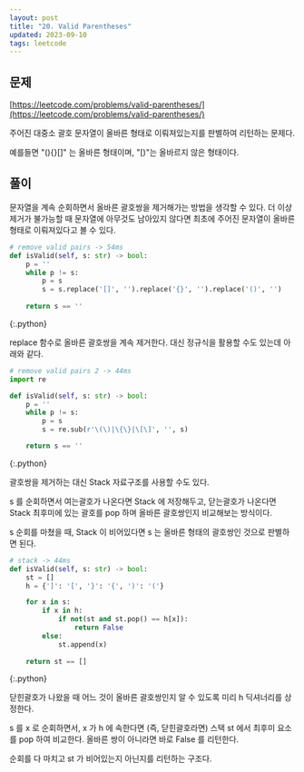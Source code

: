 ```yaml
---
layout: post
title: "20. Valid Parentheses"
updated: 2023-09-10
tags: leetcode
---
```


## 문제

[https://leetcode.com/problems/valid-parentheses/](https://leetcode.com/problems/valid-parentheses/)

주어진 대중소 괄호 문자열이 올바른 형태로 이뤄져있는지를 판별하여 리턴하는 문제다.

예를들면 "(){}[]" 는 올바른 형태이며, "[)"는 올바르지 않은 형태이다.

## 풀이

문자열을 계속 순회하면서 올바른 괄호쌍을 제거해가는 방법을 생각할 수 있다. 더 이상 제거가 불가능할 때 문자열에 아무것도 남아있지 않다면 최초에 주어진 문자열이 올바른 형태로 이뤄져있다고 볼 수 있다.

```py
# remove valid pairs -> 54ms
def isValid(self, s: str) -> bool:
    p = ''
    while p != s:
        p = s
        s = s.replace('[]', '').replace('{}', '').replace('()', '')
    
    return s == ''
```
{:.python}

replace 함수로 올바른 괄호쌍을 계속 제거한다. 대신 정규식을 활용할 수도 있는데 아래와 같다.

```py
# remove valid pairs 2 -> 44ms
import re

def isValid(self, s: str) -> bool:
    p = ''
    while p != s:
        p = s
        s = re.sub(r'\(\)|\{\}|\[\]', '', s)

    return s == ''
```
{:.python}

괄호쌍을 제거하는 대신 Stack 자료구조를 사용할 수도 있다.

s 를 순회하면서 여는괄호가 나온다면 Stack 에 저장해두고, 닫는괄호가 나온다면 Stack 최후미에 있는 괄호를 pop 하며 올바른 괄호쌍인지 비교해보는 방식이다.

s 순회를 마쳤을 때, Stack 이 비어있다면 s 는 올바른 형태의 괄호쌍인 것으로 판별하면 된다.

```py
# stack -> 44ms
def isValid(self, s: str) -> bool:
    st = []
    h = {']': '[', '}': '{', ')': '('}

    for x in s:
        if x in h:
            if not(st and st.pop() == h[x]):
                return False
        else:
            st.append(x)
    
    return st == []
```
{:.python}

닫힌괄호가 나왔을 때 어느 것이 올바른 괄호쌍인지 알 수 있도록 미리 h 딕셔너리를 상정한다.

s 를 x 로 순회하면서, x 가 h 에 속한다면 (즉, 닫힌괄호라면) 스택 st 에서 최후미 요소를 pop 하여 비교한다. 올바른 쌍이 아니라면 바로 False 를 리턴한다.

순회를 다 마치고 st 가 비어있는지 아닌지를 리턴하는 구조다.

